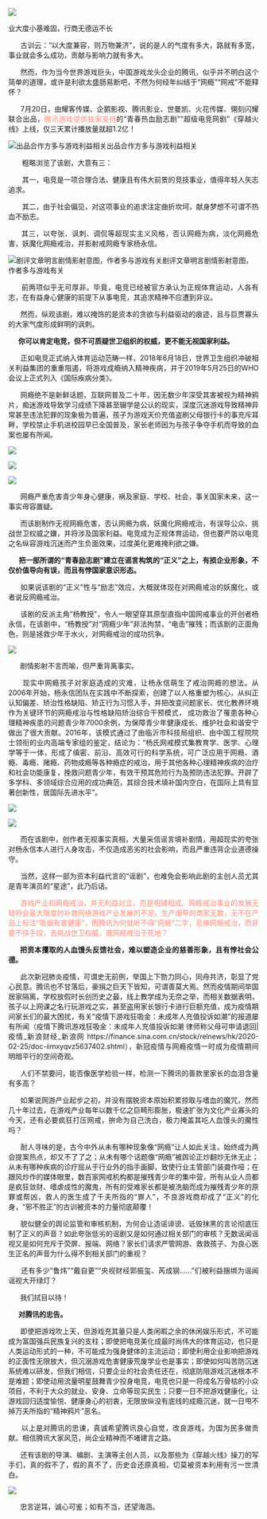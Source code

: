 <p><img src="https://raw.githubusercontent.com/ZjzMisaka/iaders/master/img/2020/08/9a0b2-0067hHJjly1gh95omq1k3j30q20eoaw9.jpg"></p>
<div class="preface">业大度小基难固，行商无德运不长</div>
<p><span id="more-9389"></span></p>
<div class="WB_editor_iframe_new">
<p align="justify">​​&nbsp; &nbsp; &nbsp; 古训云：“以大度兼容，则万物兼济”，说的是人的气度有多大，路就有多宽，事业就会多么成功，贡献与影响力就有多大。</p>
<p align="justify">&nbsp; &nbsp; &nbsp; 然而，作为当今世界游戏巨头，中国游戏龙头企业的腾讯，似乎并不明白这个简单的道理，或许是利欲太盛肠易断吧，不然为何经年纠结于“网瘾”“网戒”不能释怀？</p>
<p align="justify">&nbsp; &nbsp; &nbsp; 7月20日，由耀客传媒、企鹅影视、腾讯影业、世曼凯、火花传媒、翎刻闪耀联合出品，<span style="color: #ff8a78;">腾讯游戏提供独家支持</span>的“青春热血励志剧”“超级电竞网剧”《穿越火线》上线，仅三天累计播放量就超1.2亿！</p>
<p class="picbox"><img src="https://raw.githubusercontent.com/ZjzMisaka/iaders/master/img/2020/08/e7cf5-0067hHJjly1gh95l7o868j30ng0ejak3.jpg" alt="出品合作方多与游戏利益相关"><span class="picinfo">出品合作方多与游戏利益相关</span></p>
<p align="justify">&nbsp; &nbsp; &nbsp; &nbsp;粗略浏览了该剧，大意有三：</p>
<p align="justify">&nbsp; &nbsp; &nbsp; &nbsp;其一，电竞是一项合理合法、健康且有伟大前景的竞技事业，值得年轻人矢志追求。</p>
<p align="justify">&nbsp; &nbsp; &nbsp; &nbsp;其二，由于社会偏见，对这项事业的追求注定曲折坎坷，献身梦想不可谓不热血不励志。</p>
<p align="justify">&nbsp; &nbsp; &nbsp; 其三，以夸张、讽刺、调侃等超现实主义风格，否认网瘾为病，淡化网瘾危害，妖魔化网瘾戒治，并影射戒网瘾专家杨永信。</p>
<p class="picbox"><img src="https://raw.githubusercontent.com/ZjzMisaka/iaders/master/img/2020/08/6f0c9-0067hHJjly1gh94xq9n4sj30le0kvwth.jpg" alt="剧评文章明言剧情影射意图，作者多与游戏有关"><span class="picinfo">剧评文章明言剧情影射意图，作者多与游戏有关</span></p>
<p align="justify">&nbsp; &nbsp; &nbsp; 前两项似乎无可厚非。毕竟，电竞已经被官方承认为正规体育运动，人各有志，在有益身心健康的前提下从事电竞，其追求精神不应遭到非议。</p>
<p align="justify">&nbsp; &nbsp; &nbsp; 然而，纵观该剧，难以掩饰的是资本的贪欲与利益驱动的痕迹，且与巨贾寡头的大家气度形成鲜明的讽刺。</p>
<p align="justify"><b>&nbsp; &nbsp; &nbsp; 你可以肯定电竞，但不可质疑世卫组织的权威，更不能无视国家利益。</b></p>
<p align="justify">&nbsp; &nbsp; &nbsp; 正如电竞正式纳入体育运动范畴一样，2018年6月18日，世界卫生组织冲破相关利益集团的重重阻遏，将游戏成瘾纳入精神疾病，并于2019年5月25日的WHO会议上正式列入《国际疾病分类》。</p>
<p align="justify">&nbsp; &nbsp; &nbsp; 网瘾绝不是新鲜话题，互联网普及二十年，因无数少年深受其害被视为精神鸦片，痴迷游戏导致学习成绩下降甚至辍学是公认的现实，深度沉迷游戏导致精神异常甚至违法犯罪的现象极为普遍，孩子为游戏天价充值盗刷父母银行卡的事充斥耳畔，学校禁止手机进校园早已全国普及，家长老师因为与孩子争夺手机而导致的血案也屡有所闻。</p>
<p class="picbox"><img src="https://raw.githubusercontent.com/ZjzMisaka/iaders/master/img/2020/08/b6f88-0067hHJjly1gh958m3bubj30p404l0v8.jpg"></p>
<p class="picbox"><img src="https://raw.githubusercontent.com/ZjzMisaka/iaders/master/img/2020/08/3c5d6-0067hHJjly1gh958xbe6xj30i805dac3.jpg"></p>
<p class="picbox"><img src="https://raw.githubusercontent.com/ZjzMisaka/iaders/master/img/2020/08/d472c-0067hHJjly1gh9598qvcpj30oy08lwhh.jpg"></p>
<p align="justify">&nbsp; &nbsp; &nbsp; 网瘾严重危害青少年身心健康，祸及家庭、学校、社会，事关国家未来，这一事实毋容置疑。</p>
<p align="justify">&nbsp; &nbsp; &nbsp; 而该剧制作无视网瘾危害，否认网瘾为病，妖魔化网瘾戒治，有误导公众、挑战世卫权威之嫌，并将涉及国家利益。电竞成为正规体育运动，但也要严防以电竞之名纵容游戏沉迷而产生负面效果，过度美化更难掩利欲之嫌。</p>
<p align="justify"><b>&nbsp; &nbsp; &nbsp; 把一部所谓的“青春励志剧”建立在谣言构筑的“正义”之上，有损企业形象，不仅价值导向有误，而且有悖国家意识形态。</b></p>
<p align="justify">&nbsp; &nbsp; &nbsp; 如果说该剧的“正义”性与“励志”效应，大概就体现在对网瘾戒治的妖魔化，或者说反网瘾戒治。</p>
<p align="justify">&nbsp; &nbsp; &nbsp; 该剧的反派主角“杨教授”，令人一眼望穿其原型直指中国网戒事业的开创者杨永信，在该剧中，“杨教授”对“网瘾少年”非法拘禁，“电击”摧残；而该剧的正面角色，则是拯救少年于水火，对网瘾戒治的成功抗争。</p>
<p class="picbox"><img src="https://raw.githubusercontent.com/ZjzMisaka/iaders/master/img/2020/08/2c02a-0067hHJjly1gh95bxkzjdj30tn0en1kx.jpg"></p>
<p align="justify">&nbsp; &nbsp; &nbsp; 剧情影射不言而喻，但严重背离事实。</p>
<p align="justify">&nbsp; &nbsp; &nbsp; 现实中网瘾孩子对家庭造成的灾难，让杨永信萌生了戒治网瘾的想法。从2006年开始，杨永信团队在实践中不断探索，创建了以人格重塑为核心，从纠正认知偏差、矫治性格缺陷、矫正行为习惯入手，并把改变问题家长、优化教养环境作为关键环节的网瘾戒治与性格缺陷矫治综合干预模式，&nbsp;成功救治了罹患各种心理精神疾患的问题青少年7000余例，为保障青少年健康成长、维护社会和谐安宁做出了很大贡献。2016年，该模式通过了由临沂市科技局组织、由中国工程院院士领衔的业内高端专家组的鉴定，结论为：“杨氏网戒模式集教育学、医学、心理学等于一体，形成了缜密、前沿、高效可行的科学系统，可广泛应用于网瘾、酒瘾、毒瘾、赌瘾、药物成瘾等各种瘾症的戒治，用于其他各种心理精神疾病的治疗和社会功能康复，挽救问题青少年，有效干预其危险行为及预防违法犯罪。开辟了多学科、多领域综合应用的成功典范，其综合技术填补国内空白，在国际上具有显著创新性，居国际先进水平”。</p>
<p class="picbox"><img src="https://raw.githubusercontent.com/ZjzMisaka/iaders/master/img/2020/08/f0cfb-0067hHJjly1gh955t35rxj30gm0aydkr.jpg"></p>
<p class="picbox"><img src="https://raw.githubusercontent.com/ZjzMisaka/iaders/master/img/2020/08/20543-0067hHJjly1gh9576ed21j30o90bjq8e.jpg"></p>
<p align="justify">&nbsp; &nbsp; &nbsp; 而在该剧中，创作者无视事实真相，大量采信谣言填补剧情，用超现实的夸张对杨永信本人进行人身攻击，不仅造成恶劣的社会影响，而且严重违背企业道德操守。</p>
<p align="justify">&nbsp; &nbsp; &nbsp; 当然，这样一部为资本利益代言的“谣剧”，也难免会影响此剧的主创人员尤其是青年演员的“星途”，此乃后话。</p>
<p align="justify">&nbsp; &nbsp; &nbsp;<span style="color: #ff8a78;"> 游戏产业和网瘾戒治，并无利益对立，而是相辅相成。网瘾戒治事业的发展无疑将会最大限度的补救网络游戏产业发展的不足。生产烟草的商家无数，无不在产品上标注“吸烟有害健康”，而腾讯为何就听不得“网瘾”二字，忌惮网瘾戒治，而非要不择手段，去挑战世卫权威，置网瘾戒治于死地？</span></p>
<p align="justify"><b>&nbsp; &nbsp; &nbsp; 把资本攫取的人血馒头反馈社会，难以塑造企业的慈善形象，且有悖社会公德。</b></p>
<p align="justify">&nbsp; &nbsp; &nbsp; 此次新冠肺炎疫情，可谓史无前例，举国上下勠力同心，同舟共济，彰显了党心民意。腾讯也不甘落后，豪捐之巨天下皆知，可谓善莫大焉。然而疫情期间举国居家隔离，学校放假时长创历史之最，线上教学成为无奈之举，而相关数据表明，孩子以上网课之名行玩游戏之实，甚至盗用家长银行卡进行巨额充值，成为疫情期间家长们的最大困扰，有关“疫情下游戏狂吸金：未成年人充值投诉如潮”的报道屡有所闻（疫情下腾讯游戏狂吸金：未成年人充值投诉如潮 律师称父母可申请退回|疫情_新浪财经_新浪网 https://finance.sina.com.cn/stock/relnews/hk/2020-02-25/doc-iimxyqvz5637402.shtml），新冠疫情与网瘾疫情一时成为疫情期间明暗平行的空间奇观。</p>
<p align="justify">&nbsp; &nbsp; &nbsp; 人们不禁要问，能否像医学检验一样，检测一下腾讯的善款里家长的血泪含量有多高？</p>
<p align="justify">&nbsp; &nbsp; &nbsp; 如果说网游产业起步之初，并没有摆脱资本原始积累掠取与嗜血的魔咒，然而几十年过去，在游戏产业每年以数千亿之巨畸形膨胀，极速扩张为文化产业寡头的今天，还有必要疯狂打压网戒，拚命为自己洗白，极力掩盖其吃人血馒头的魔性吗？</p>
<p align="justify">&nbsp; &nbsp; &nbsp; 耐人寻味的是，古今中外从未有哪种现象像“网瘾”让人如此关注，始终成为两会提案热点，却又不了了之；从未有哪个话题像“网瘾”被舆论正炒翻炒无休无止；从未有哪种疾病的诊疗屈从于行业外的指手画脚，致使行业主管部门装聋作哑；在跟风炒作的媒体眼里，数百家网戒机构都是摧残青少年的集中营，所有从业人员都是疯狂敛财、嗜虐成性的魔鬼，所有的受难家长都是被洗脑而成为摧残青少年的原罪或帮凶，救人的医生成了千夫所指的“罪人”，不良游戏商却成了“正义”的化身，“邪不胜正”的古训被资本的力量彻底颠覆！</p>
<p align="justify">&nbsp; &nbsp; &nbsp; 貌似健全的舆论监管和审核机制，为何会让造谣诽谤、诋毁抹黑的言论彻底压制了正义的声音？如此夸张低劣的谣剧又是如何通过相关部门的审核？无数谣闻谣视又是如何充斥于荧屏、报端、网络？家长们请求严管网游、救救孩子、为良心医生正名的声音为什么得不到相关部门的重视？</p>
<p align="justify">&nbsp; &nbsp; &nbsp; 还有多少“鲁炜”“戴自更”“央视财经郭振玺、芮成钢……”们被利益捆绑为谣闻谣视大开绿灯？</p>
<p align="justify">&nbsp; &nbsp; &nbsp; 我们拭目以待！</p>
<p align="justify"><b>&nbsp; &nbsp; &nbsp; 对腾讯的忠告。</b></p>
<p align="justify">&nbsp; &nbsp; &nbsp; 即使把游戏吹上天，但游戏充其量只是人类闲暇之余的休闲娱乐形式，不可能成为富国强兵民族复兴的支柱；即使把电竞美化成最时尚伟大的体育运动，也只是人类运动形式的一种，不可能成为强身健体的主流运动；即使利用企业影响把游戏的正面性无限放大，但沉溺游戏危害健康荒废学业也是事实；即使如何叫苦防沉迷系统难以研发，但我们相信，只要企业的社会责任还在，彻底防阻游戏沉迷根本不是难题；即使动用流量明星鼓舞青少投身电竞，电竞也只是一将成名万骨枯的小众项目，不利于大众的就业、安身、立命等现实民生；只要一日不把游戏健康化，让游戏回归适度愉悦、健康身心的初衷，无限放纵没有底线的成瘾沉迷，就一日甩不掉万夫所指的“精神鸦片”恶名。</p>
<p align="justify">&nbsp; &nbsp; &nbsp; 以上是对腾讯的忠谏，真诚希望腾讯良心自觉，改良游戏，为国为民多做贡献。相信腾讯大家风范，尚企业精神而不堵建言之路。</p>
<p align="justify">&nbsp; &nbsp; &nbsp; 还有该剧的导演、编剧、主演等主创人员，以及那些为《穿越火线》操刀的写手们，真的假不了，假的真不了，历史会还原真相，切莫被资本利用有污一世清白。</p>
<p class="picbox"><img src="https://raw.githubusercontent.com/ZjzMisaka/iaders/master/img/2020/08/4efdf-0067hHJjly1gh95ghrdaej30q90bphbf.jpg"></p>
<p align="justify">&nbsp; &nbsp; &nbsp; 忠言逆耳，诚心可鉴；如有不当，还望海涵。​​​​</p>
